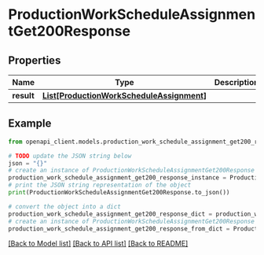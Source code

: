 # ProductionWorkScheduleAssignmentGet200Response


## Properties

Name | Type | Description | Notes
------------ | ------------- | ------------- | -------------
**result** | [**List[ProductionWorkScheduleAssignment]**](ProductionWorkScheduleAssignment.md) |  | [optional] 

## Example

```python
from openapi_client.models.production_work_schedule_assignment_get200_response import ProductionWorkScheduleAssignmentGet200Response

# TODO update the JSON string below
json = "{}"
# create an instance of ProductionWorkScheduleAssignmentGet200Response from a JSON string
production_work_schedule_assignment_get200_response_instance = ProductionWorkScheduleAssignmentGet200Response.from_json(json)
# print the JSON string representation of the object
print(ProductionWorkScheduleAssignmentGet200Response.to_json())

# convert the object into a dict
production_work_schedule_assignment_get200_response_dict = production_work_schedule_assignment_get200_response_instance.to_dict()
# create an instance of ProductionWorkScheduleAssignmentGet200Response from a dict
production_work_schedule_assignment_get200_response_from_dict = ProductionWorkScheduleAssignmentGet200Response.from_dict(production_work_schedule_assignment_get200_response_dict)
```
[[Back to Model list]](../README.md#documentation-for-models) [[Back to API list]](../README.md#documentation-for-api-endpoints) [[Back to README]](../README.md)


